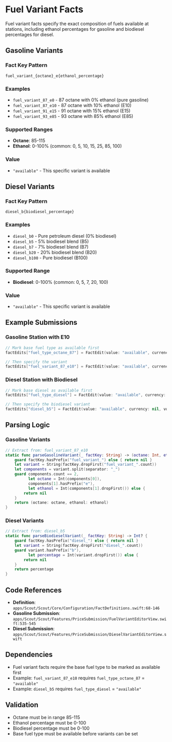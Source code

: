 # Fuel Variant Facts

Fuel variant facts specify the exact composition of fuels available at stations, including ethanol percentages for gasoline and biodiesel percentages for diesel.

## Gasoline Variants

### Fact Key Pattern
```
fuel_variant_{octane}_e{ethanol_percentage}
```

### Examples
- `fuel_variant_87_e0` - 87 octane with 0% ethanol (pure gasoline)
- `fuel_variant_87_e10` - 87 octane with 10% ethanol (E10)
- `fuel_variant_91_e15` - 91 octane with 15% ethanol (E15)
- `fuel_variant_93_e85` - 93 octane with 85% ethanol (E85)

### Supported Ranges
- **Octane**: 85-115
- **Ethanol**: 0-100% (common: 0, 5, 10, 15, 25, 85, 100)

### Value
- `"available"` - This specific variant is available

## Diesel Variants

### Fact Key Pattern
```
diesel_b{biodiesel_percentage}
```

### Examples
- `diesel_b0` - Pure petroleum diesel (0% biodiesel)
- `diesel_b5` - 5% biodiesel blend (B5)
- `diesel_b7` - 7% biodiesel blend (B7)
- `diesel_b20` - 20% biodiesel blend (B20)
- `diesel_b100` - Pure biodiesel (B100)

### Supported Range
- **Biodiesel**: 0-100% (common: 0, 5, 7, 20, 100)

### Value
- `"available"` - This specific variant is available

## Example Submissions

### Gasoline Station with E10
```swift
// Mark base fuel type as available first
factEdits["fuel_type_octane_87"] = FactEdit(value: "available", currency: nil, volume: nil)

// Then specify the variant
factEdits["fuel_variant_87_e10"] = FactEdit(value: "available", currency: nil, volume: nil)
```

### Diesel Station with Biodiesel
```swift
// Mark base diesel as available first  
factEdits["fuel_type_diesel"] = FactEdit(value: "available", currency: nil, volume: nil)

// Then specify the biodiesel variant
factEdits["diesel_b5"] = FactEdit(value: "available", currency: nil, volume: nil)
```

## Parsing Logic

### Gasoline Variants
```swift
// Extract from: fuel_variant_87_e10
static func parseGasolineVariant(_ factKey: String) -> (octane: Int, ethanol: Int)? {
    guard factKey.hasPrefix("fuel_variant_") else { return nil }
    let variant = String(factKey.dropFirst("fuel_variant_".count))
    let components = variant.split(separator: "_")
    guard components.count == 2,
          let octane = Int(components[0]),
          components[1].hasPrefix("e"),
          let ethanol = Int(components[1].dropFirst()) else {
        return nil
    }
    return (octane: octane, ethanol: ethanol)
}
```

### Diesel Variants
```swift
// Extract from: diesel_b5
static func parseBiodieselVariant(_ factKey: String) -> Int? {
    guard factKey.hasPrefix("diesel_") else { return nil }
    let variant = String(factKey.dropFirst("diesel_".count))
    guard variant.hasPrefix("b"),
          let percentage = Int(variant.dropFirst()) else {
        return nil
    }
    return percentage
}
```

## Code References

- **Definition**: `apps/Scout/Scout/Core/Configuration/FactDefinitions.swift:68-146`
- **Gasoline Submission**: `apps/Scout/Scout/Features/PriceSubmission/FuelVariantEditorView.swift:535-545`
- **Diesel Submission**: `apps/Scout/Scout/Features/PriceSubmission/DieselVariantEditorView.swift`

## Dependencies

- Fuel variant facts require the base fuel type to be marked as available first
- Example: `fuel_variant_87_e10` requires `fuel_type_octane_87` = `"available"`
- Example: `diesel_b5` requires `fuel_type_diesel` = `"available"`

## Validation

- Octane must be in range 85-115
- Ethanol percentage must be 0-100
- Biodiesel percentage must be 0-100
- Base fuel type must be available before variants can be set